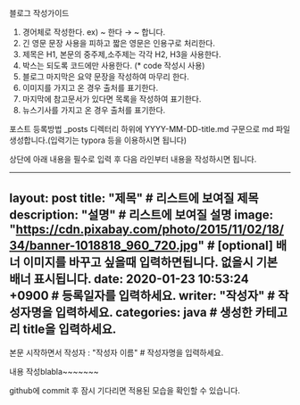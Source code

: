 블로그 작성가이드

1. 경어체로 작성한다. ex) ~ 한다 → ~ 합니다.
2. 긴 영문 문장 사용을 피하고 짧은 영문은 인용구로 처리한다.
3. 제목은 H1, 본문의 중주제,소주제는 각각 H2, H3을 사용한다.
4. 박스는 되도록 코드에만 사용한다. (* code 작성시 사용)
5. 블로그 마지막은 요약 문장을 작성하여 마무리 한다.
6. 이미지를 가지고 온 경우 출처를 표기한다.
7. 마지막에 참고문서가 있다면 목록을 작성하여 표기한다.
8. 뉴스기사를 가지고 온 경우 출처를 표기한다.


포스트 등록방법
_posts 디렉터리 하위에 YYYY-MM-DD-title.md 구문으로 md 파일생성합니다.(입력기는 typora 등을 이용하시면 됩니다)

상단에 아래 내용을 필수로 입력 후 다음 라인부터 내용을 작성하시면 됩니다.

---
layout: post
title:  "제목"  # 리스트에 보여질 제목
description: "설명" # 리스트에 보여질 설명
image: "https://cdn.pixabay.com/photo/2015/11/02/18/34/banner-1018818_960_720.jpg" # [optional] 배너 이미지를 바꾸고 싶을때 입력하면됩니다. 없을시 기본 배너 표시됩니다.
date:   2020-01-23 10:53:24 +0900 # 등록일자를 입력하세요.
writer: "작성자"  # 작성자명을 입력하세요.
categories: java # 생성한 카테고리 title을 입력하세요.
---

본문 시작하면서 작성자 : "작성자 이름"  # 작성자명을 입력하세요.

내용 작성blabla~~~~~~~


github에 commit 후 잠시 기다리면 적용된 모습을 확인할 수 있습니다.


